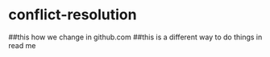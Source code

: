 # conflict-resolution

##this how we change in github.com
##this is a different way to do things in read me

